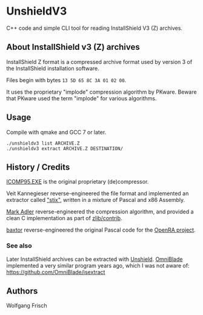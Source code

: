 # UnshieldV3
C++ code and simple CLI tool for reading InstallShield V3 (Z) archives.

## About InstallShield v3 (Z) archives
InstallShield Z format is a compressed archive format used by version 3 of the InstallShield installation software.

Files begin with bytes `13 5D 65 8C 3A 01 02 00`.

It uses the proprietary "implode" compression algorithm by PKware.
Beware that PKware used the term "implode" for various algorithms.

## Usage
Compile with qmake and GCC 7 or later.
```
./unshieldv3 list ARCHIVE.Z
./unshieldv3 extract ARCHIVE.Z DESTINATION/
```

## History / Credits
[ICOMP95.EXE](https://www.sac.sk/files.php?d=7&l=I) is the original proprietary (de)compressor.

Veit Kannegieser reverse-engineered the file format
and implemented an extractor called ["stix"](https://github.com/DeclanHoare/stix/),
written in a mixture of Pascal and x86 Assembly.

[Mark Adler](https://github.com/madler/) reverse-engineered the compression algorithm,
and provided a clean C implementation as part of [zlib/contrib](https://github.com/madler/zlib/tree/master/contrib/blast).

[baxtor](https://github.com/baxtor) reverse-engineered the original Pascal code
for the [OpenRA project](https://github.com/OpenRA/OpenRA/pull/3342).

### See also
Later InstallShield archives can be extracted with [Unshield](https://github.com/twogood/unshield).
[OmniBlade](https://github.com/OmniBlade/) implemented a very similar program years ago, which I was not aware of: https://github.com/OmniBlade/isextract

## Authors
Wolfgang Frisch
